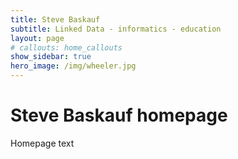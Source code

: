 ```yaml
---
title: Steve Baskauf
subtitle: Linked Data - informatics - education
layout: page
# callouts: home_callouts
show_sidebar: true
hero_image: /img/wheeler.jpg
---
```


# Steve Baskauf homepage

Homepage text

